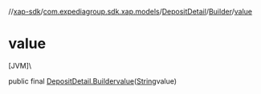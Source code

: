 //[xap-sdk](../../../../index.md)/[com.expediagroup.sdk.xap.models](../../index.md)/[DepositDetail](../index.md)/[Builder](index.md)/[value](value.md)

# value

[JVM]\

public final [DepositDetail.Builder](index.md)[value](value.md)([String](https://docs.oracle.com/javase/8/docs/api/java/lang/String.html)value)

